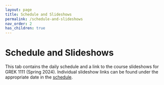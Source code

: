 ```yaml
---
layout: page
title: Schedule and Slideshows
permalink: /schedule-and-slideshows
nav_order: 2
has_children: true
---
```


# Schedule and Slideshows

This tab contains the daily schedule and a link to the course slideshows for GREK 1111 (Spring 2024). Individual slideshow links can be found under the appropriate date in the [schedule](schedule).
